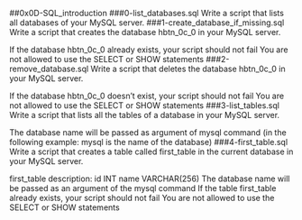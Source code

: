##0x0D-SQL_introduction
###0-list_databases.sql
Write a script that lists all databases of your MySQL server.
###1-create_database_if_missing.sql
Write a script that creates the database hbtn_0c_0 in your MySQL server.

If the database hbtn_0c_0 already exists, your script should not fail
You are not allowed to use the SELECT or SHOW statements
###2-remove_database.sql
Write a script that deletes the database hbtn_0c_0 in your MySQL server.

If the database hbtn_0c_0 doesn’t exist, your script should not fail
You are not allowed to use the SELECT or SHOW statements
###3-list_tables.sql
Write a script that lists all the tables of a database in your MySQL server.

The database name will be passed as argument of mysql command (in the following example: mysql is the name of the database)
###4-first_table.sql
Write a script that creates a table called first_table in the current database in your MySQL server.

first_table description:
id INT
name VARCHAR(256)
The database name will be passed as an argument of the mysql command
If the table first_table already exists, your script should not fail
You are not allowed to use the SELECT or SHOW statements
